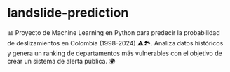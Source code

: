 # landslide-prediction
📊 Proyecto de Machine Learning en Python para predecir la probabilidad de deslizamientos en Colombia (1998-2024) ⚠️🏞️. Analiza datos históricos y genera un ranking de departamentos más vulnerables con el objetivo de crear un sistema de alerta pública. 🌍
